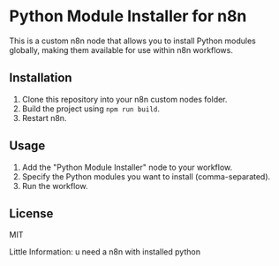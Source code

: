 # Python Module Installer for n8n

This is a custom n8n node that allows you to install Python modules globally, making them available for use within n8n workflows.

## Installation

1. Clone this repository into your n8n custom nodes folder.
2. Build the project using `npm run build`.
3. Restart n8n.

## Usage

1. Add the "Python Module Installer" node to your workflow.
2. Specify the Python modules you want to install (comma-separated).
3. Run the workflow.

## License

MIT


Little Information: u need a n8n with installed python
